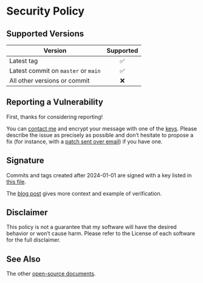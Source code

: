 <!-- insert
---
title: "Security Policy"
summary: "Guidelines to report a security issue"
date: 2022-08-14T14:00:23+02:00
weight: 5000
draft: false
aliases:
  - "/docs/security"
---
end_insert -->

<!-- remove -->
# Security Policy
<!-- end_remove -->

## Supported Versions

<!-- Use this section to tell people about which versions of your project are -->
<!-- currently being supported with security updates. -->

| Version                          | Supported          |
| -------                          |   :---------------:  |
| Latest tag                       | ✅                 |
| Latest commit on `master` or `main` | ✅                 |
| All other versions or commit     | ❌ |

## Reporting a Vulnerability

First, thanks for considering reporting!

You can [contact me][contact] and encrypt your message with one of the [keys][].
Please describe the issue as precisely as possible and don’t hesitate to propose a fix (for instance, with a [patch sent over email][sendmail]) if you have one.

<!-- Use this section to tell people how to report a vulnerability. -->

<!-- Tell them where to go, how often they can expect to get an update on a -->
<!-- reported vulnerability, what to expect if the vulnerability is accepted or -->
<!-- declined, etc. -->

## Signature

Commits and tags created after 2024-01-01 are signed with a key listed in [this file][allowed_signers].

The [blog post][post] gives more context and example of verification.

## Disclaimer

This policy is not a guarantee that my software will have the desired behavior or won’t cause harm. Please refer to the License of each software for the full disclaimer.

## See Also

The other [open-source documents][docs].

[allowed_signers]: https://cj.rs/.ssh/allowed_signers
[contact]: https://cj.rs/contact/
[docs]: https://cj.rs/open-source/docs/
[keys]: https://cj.rs/contact/#keys
[post]: https://cj.rs/blog/my-commits-and-tags-are-now-signed/
[sendmail]: https://git-send-email.io/
